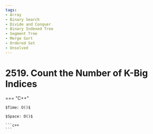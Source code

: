 ```yaml
---
tags:
- Array
- Binary Search
- Divide and Conquer
- Binary Indexed Tree
- Segment Tree
- Merge Sort
- Ordered Set
- Unsolved
---
```



# 2519. Count the Number of K-Big Indices

=== "C++"

    $Time: O()$

    $Space: O()$

    ```c++
    ```